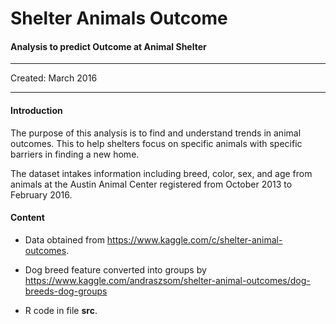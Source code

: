 
# Shelter Animals Outcome

#### Analysis to predict Outcome at Animal Shelter

---

Created: March 2016

---

#### Introduction

The purpose of this analysis is to find and 
understand trends in animal outcomes. 
This to help shelters focus 
on specific animals with specific barriers in finding 
a new home. 

The dataset intakes information including breed, color, sex, 
and age from animals at the Austin Animal Center 
registered from October 2013 to February 2016.




#### Content


* Data obtained from
<https://www.kaggle.com/c/shelter-animal-outcomes>.

* Dog breed feature converted into groups by 
<https://www.kaggle.com/andraszsom/shelter-animal-outcomes/dog-breeds-dog-groups>

* R code in file **src**.
